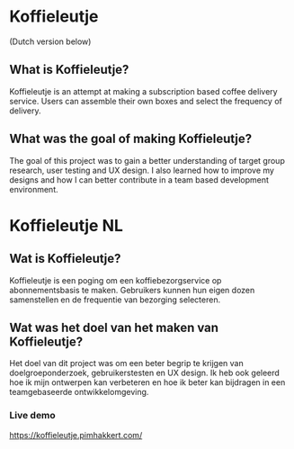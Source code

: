# Koffieleutje
(Dutch version below)

## What is Koffieleutje?
Koffieleutje is an attempt at making a subscription based coffee delivery service. Users can assemble their own boxes and select the frequency of delivery.

## What was the goal of making Koffieleutje?
The goal of this project was to gain a better understanding of target group research, user testing and UX design. I also learned how to improve my designs and how I can better contribute in a team based development environment.

# Koffieleutje NL

## Wat is Koffieleutje?
Koffieleutje is een poging om een koffiebezorgservice op abonnementsbasis te maken. Gebruikers kunnen hun eigen dozen samenstellen en de frequentie van bezorging selecteren.

## Wat was het doel van het maken van Koffieleutje?
Het doel van dit project was om een beter begrip te krijgen van doelgroeponderzoek, gebruikerstesten en UX design. Ik heb ook geleerd hoe ik mijn ontwerpen kan verbeteren en hoe ik beter kan bijdragen in een teamgebaseerde ontwikkelomgeving.

### Live demo
https://koffieleutje.pimhakkert.com/
